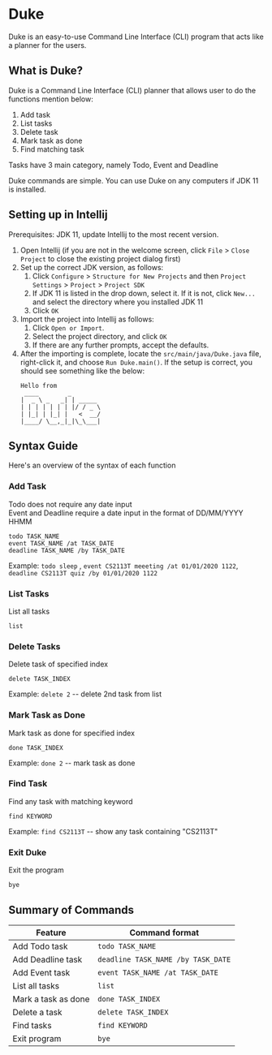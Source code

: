 # Duke 
Duke is an easy-to-use Command Line Interface (CLI) program that acts like a planner for the users.

## What is Duke?
Duke is a Command Line Interface (CLI) planner that allows user to do the functions mention below:
1. Add task
1. List tasks
1. Delete task
1. Mark task as done
1. Find matching task
    
Tasks have 3 main category, namely Todo, Event and Deadline

Duke commands are simple. You can use Duke on any computers if JDK 11 is installed.

## Setting up in Intellij

Prerequisites: JDK 11, update Intellij to the most recent version.

1. Open Intellij (if you are not in the welcome screen, click `File` > `Close Project` to close the existing project dialog first)
1. Set up the correct JDK version, as follows:
   1. Click `Configure` > `Structure for New Projects` and then `Project Settings` > `Project` > `Project SDK`
   1. If JDK 11 is listed in the drop down, select it. If it is not, click `New...` and select the directory where you installed JDK 11
   1. Click `OK`
1. Import the project into Intellij as follows:
   1. Click `Open or Import`.
   1. Select the project directory, and click `OK`
   1. If there are any further prompts, accept the defaults.
1. After the importing is complete, locate the `src/main/java/Duke.java` file, right-click it, and choose `Run Duke.main()`. If the setup is correct, you should see something like the below:
   ```
   Hello from
    ____        _        
   |  _ \ _   _| | _____ 
   | | | | | | | |/ / _ \
   | |_| | |_| |   <  __/
   |____/ \__,_|_|\_\___|
   ```
   
## Syntax Guide
Here's an overview of the syntax of each function

### Add Task
Todo does not require any date input<br />
Event and Deadline require a date input in the format of DD/MM/YYYY HHMM
```
todo TASK_NAME
event TASK_NAME /at TASK_DATE
deadline TASK_NAME /by TASK_DATE
```

Example: `todo sleep` , `event CS2113T meeeting /at 01/01/2020 1122`, `deadline CS2113T quiz /by 01/01/2020 1122`
### List Tasks
List all tasks
```
list
```
### Delete Tasks
Delete task of specified index
```
delete TASK_INDEX
```
Example: `delete 2`  -- delete 2nd task from list
### Mark Task as Done
Mark task as done for specified index
```
done TASK_INDEX
```
Example: `done 2`  -- mark task as done

### Find Task
Find any task with matching keyword
```
find KEYWORD
```
Example: `find CS2113T` -- show any task containing "CS2113T"

### Exit Duke
Exit the program
```
bye 
```
## Summary of Commands
 
Feature|Command format
---|---
Add Todo task| `todo TASK_NAME`
Add Deadline task| `deadline TASK_NAME /by TASK_DATE`
Add Event task| `event TASK_NAME /at TASK_DATE`
List all tasks| `list`
Mark a task as done| `done TASK_INDEX`
Delete a task| `delete TASK_INDEX`
Find tasks| `find KEYWORD`
Exit program| `bye`

